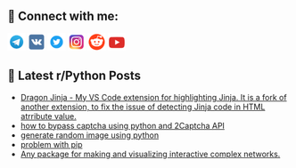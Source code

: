 ## 🔎 Connect with me:
[<img src="https://github.com/bullbesh/bullbesh/blob/main/images/Telegram.png" width="32" height="32" />](https://t.me/bullbesh)
[<img src="https://github.com/bullbesh/bullbesh/blob/main/images/VK.png" width="32" height="32" />](https://vk.com/bullbesh)
[<img src="https://github.com/bullbesh/bullbesh/blob/main/images/Twitter.png" width="32" height="32" />](https://twitter.com/bullbesh1)
[<img src="https://github.com/bullbesh/bullbesh/blob/main/images/Instagram.png" width="32" height="32" />](https://www.instagram.com/bullbesh)
[<img src="https://github.com/bullbesh/bullbesh/blob/main/images/Reddit.png" width="32" height="32" />](https://www.reddit.com/user/bullbesh)
[<img src="https://github.com/bullbesh/bullbesh/blob/main/images/YouTube.png" width="32" height="32" />](https://www.youtube.com/channel/UCtfjRs6uzgq5mfm8S06WTcg)

## 📕 Latest r/Python Posts
<!-- BLOG-POST-LIST:START -->
- [Dragon Jinja - My VS Code extension for highlighting Jinja. It is a fork of another extension, to fix the issue of detecting Jinja code in HTML atrribute value.](https://www.reddit.com/r/Python/comments/13t1mqi/dragon_jinja_my_vs_code_extension_for/)
- [how to bypass captcha using python and 2Captcha API](https://www.reddit.com/r/Python/comments/13t1c08/how_to_bypass_captcha_using_python_and_2captcha/)
- [generate random image using python](https://www.reddit.com/r/Python/comments/13t1bc4/generate_random_image_using_python/)
- [problem with pip](https://www.reddit.com/r/Python/comments/13t0ut1/problem_with_pip/)
- [Any package for making and visualizing interactive complex networks.](https://www.reddit.com/r/Python/comments/13szm62/any_package_for_making_and_visualizing/)
<!-- BLOG-POST-LIST:END -->
